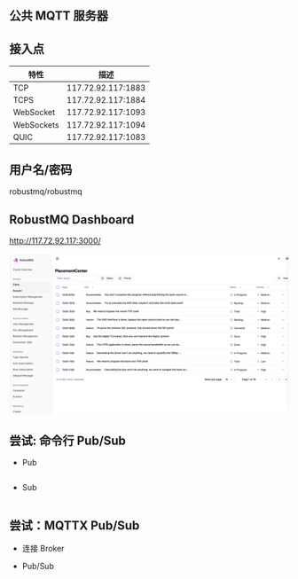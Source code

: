 ## 公共 MQTT 服务器

## 接入点
| 特性 | 描述 |
| --- | --- |
| TCP  | 117.72.92.117:1883 |
| TCPS | 117.72.92.117:1884 |
| WebSocket | 117.72.92.117:1093 |
| WebSockets | 117.72.92.117:1094 |
| QUIC | 117.72.92.117:1083 |


## 用户名/密码
robustmq/robustmq


## RobustMQ Dashboard
http://117.72.92.117:3000/

![image](../../images/dashboard.png)


## 尝试: 命令行 Pub/Sub

- Pub
```

```

- Sub

```
```


## 尝试：MQTTX Pub/Sub

- 连接 Broker 

- Pub/Sub